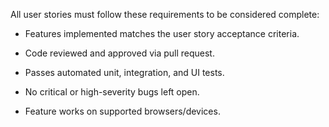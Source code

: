 All user stories must follow these requirements to be considered complete:

- Features implemented matches the user story acceptance criteria.
    
- Code reviewed and approved via pull request.
    
- Passes automated unit, integration, and UI tests.
    
- No critical or high-severity bugs left open.
    
- Feature works on supported browsers/devices.

